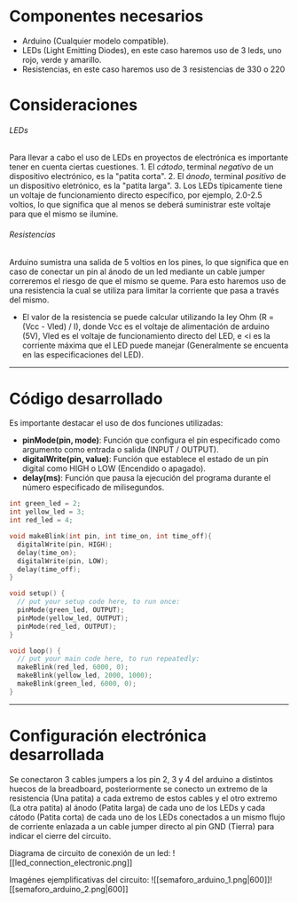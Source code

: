 # Componentes necesarios

- Arduino (Cualquier modelo compatible).
- LEDs (Light Emitting Diodes), en este caso haremos uso de 3 leds, uno rojo, verde y amarillo.
- Resistencias, en este caso haremos uso de 3 resistencias de 330 o 220 
# Consideraciones
###### LEDs 

Para llevar a cabo el uso de LEDs en proyectos de electrónica es importante tener en cuenta ciertas cuestiones.
	1. El *cátodo*, terminal *negativo* de un dispositivo electrónico, es la "patita corta".
	2. El *ánodo*, terminal *positivo* de un dispositivo eletrónico, es la "patita larga".
	3. Los LEDs típicamente tiene un voltaje de funcionamiento directo específico, por ejemplo, 2.0-2.5 voltios, lo que significa que al menos se deberá suministrar este voltaje para que el mismo se ilumine. 
###### Resistencias

Arduino sumistra una salida de 5 voltios en los pines, lo que significa que en caso de conectar un pin al ánodo de un led mediante un cable jumper correremos el riesgo de que el mismo se queme. Para esto haremos uso de una resistencia la cual se utiliza para limitar la corriente que pasa a través del mismo. 

- El valor de la resistencia se puede calcular utilizando la ley Ohm (R = (Vcc - Vled) / I), donde Vcc es el voltaje de alimentación de arduino (5V), Vled es el voltaje de funcionamiento directo del LED, e <i es la corriente máxima que el LED puede manejar (Generalmente se encuenta en las especificaciones del LED).

----
# Código desarrollado

Es importante destacar el uso de dos funciones utilizadas:

- **pinMode(pin, mode)**: Función que configura el pin especificado como argumento como entrada o salida (INPUT / OUTPUT).
- **digitalWrite(pin, value)**: Función que establece el estado de un pin digital como HIGH o LOW (Encendido o apagado).
- **delay(ms)**: Función que pausa la ejecución del programa durante el número especificado de milisegundos.

```C
int green_led = 2;
int yellow_led = 3;
int red_led = 4;

void makeBlink(int pin, int time_on, int time_off){
  digitalWrite(pin, HIGH);
  delay(time_on);
  digitalWrite(pin, LOW);
  delay(time_off);
}

void setup() {
  // put your setup code here, to run once:
  pinMode(green_led, OUTPUT);
  pinMode(yellow_led, OUTPUT);
  pinMode(red_led, OUTPUT);
}

void loop() {
  // put your main code here, to run repeatedly:
  makeBlink(red_led, 6000, 0);
  makeBlink(yellow_led, 2000, 1000);
  makeBlink(green_led, 6000, 0);
}
```
----
# Configuración electrónica desarrollada

Se conectaron 3 cables jumpers a los pin 2, 3 y 4 del arduino a distintos huecos de la breadboard, posteriormente se conecto un extremo de la resistencia (Una patita) a cada extremo de estos cables y el otro extremo (La otra patita) al ánodo (Patita larga) de cada uno de los LEDs y cada cátodo (Patita corta) de cada uno de los LEDs conectados a un mismo flujo de corriente enlazada a un cable jumper directo al pin GND (Tierra) para indicar el cierre del circuito.

Diagrama de circuito de conexión de un led:
![[led_connection_electronic.png]]

Imagénes ejemplificativas del circuito:
![[semaforo_arduino_1.png|600]]![[semaforo_arduino_2.png|600]]